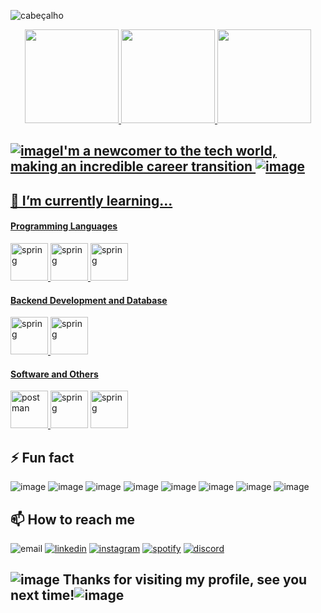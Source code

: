 
![cabeçalho](https://user-images.githubusercontent.com/108991648/181558963-d2e2ca67-ecf7-427c-b4b4-39f215e90a31.gif)

<div align="center">
  <a href="https://github.com/pamelarondina">
  <img height="150em" src="https://github-readme-stats.vercel.app/api?username=pamelarondina&show_icons=true&theme=onedark&include_all_commits=true&count_private=true"/>
   <img height="150em" src="https://github-readme-streak-stats.herokuapp.com/?user=pamelarondina&layout=compact&langs_count=7&theme=onedark"/>
  <img height="150em" src="https://github-readme-stats.vercel.app/api/top-langs/?username=pamelarondina&layout=compact&langs_count=7&theme=onedark"/>
</div>



## ![image](https://user-images.githubusercontent.com/108991648/181622709-609877dc-04aa-46d9-85b6-7e2fb78d3d69.png)I'm a newcomer to the tech world, making an incredible career transition ![image](https://user-images.githubusercontent.com/108991648/181622438-d9ba1ec5-79a1-4412-90c7-f050504b9d06.png) 

## 🌱 I’m currently learning...

#### **Programming Languages**

 <img src="https://cdn.jsdelivr.net/gh/devicons/devicon/icons/python/python-original-wordmark.svg" alt="spring" width="60" height="60"/>
<img src="https://cdn.jsdelivr.net/gh/devicons/devicon/icons/java/java-original-wordmark.svg" alt="spring" width="60" height="60"/>
<img src="https://cdn.jsdelivr.net/gh/devicons/devicon/icons/javascript/javascript-original.svg" alt="spring" width="60" height="60"/>

#### Backend Development and Database

<img src="https://cdn.jsdelivr.net/gh/devicons/devicon/icons/spring/spring-plain-wordmark.svg" alt="spring" width="60" height="60"/>
<img src="https://cdn.jsdelivr.net/gh/devicons/devicon/icons/mongodb/mongodb-original-wordmark.svg" alt="spring" width="60" height="60"/>


#### Software and Others

 <a href="https://postman.com" target="_blank" rel="noreferrer"> <img src="https://www.vectorlogo.zone/logos/getpostman/getpostman-icon.svg" alt="postman" width="60" height="60"/> </a>
<img src="https://cdn.jsdelivr.net/gh/devicons/devicon/icons/git/git-original-wordmark.svg" alt="spring" width="60" height="60"/>
<img src="https://cdn.jsdelivr.net/gh/devicons/devicon/icons/github/github-original-wordmark.svg" alt="spring" width="60" height="60"/>

## ⚡ Fun fact

![image](https://user-images.githubusercontent.com/108991648/181400091-8aca3888-5d8d-4ab5-a3b1-405de58ca0ab.png)
![image](https://user-images.githubusercontent.com/108991648/181400694-d0c052ec-cab5-43f2-8904-dd60d0a0e373.png)
![image](https://user-images.githubusercontent.com/108991648/181400800-27c71a31-cc26-4e3d-893d-e6f1f18926d2.png)
![image](https://user-images.githubusercontent.com/108991648/181400861-dc32cbba-3c37-45b4-9af2-d7f0ac2b8097.png)
![image](https://user-images.githubusercontent.com/108991648/181400896-babc56ba-aafd-4315-9858-4affb7dc4d31.png)
![image](https://user-images.githubusercontent.com/108991648/181768953-93576826-99f2-43bb-9124-97697c9b0a64.png)
![image](https://user-images.githubusercontent.com/108991648/181580324-39d949f4-d207-4258-89e8-856acb54f1bf.png)
![image](https://user-images.githubusercontent.com/108991648/181400734-0742b1ac-7885-4561-b69f-6314ffd55f70.png)

## 📫 How to reach me

<div  align="letf>
<a href="pamela.rondina@gmail.com"><img src="https://img.icons8.com/60/000000/gmail.png" alt="email"/></a>
<a href="https://www.linkedin.com/in/pamelarondina/"><img src="https://img.icons8.com/60/000000/linkedin.png" alt="linkedin"/></a>
<a href="https://www.instagram.com/pamela.rondina"><img src="https://img.icons8.com/60/000000/instagram-new.png" alt="instagram"/></a>   
<a href="https://open.spotify.com/user/pamela.rondina"><img src="https://img.icons8.com/60/000000/spotify--v1.png" alt="spotify"/></a>
 <a href="https://discord.gg/Pamela.Rondina#5804"><img src="https://img.icons8.com/60/000000/discord-logo.png" alt="discord"/></a>
</div>

   
## ![image](https://user-images.githubusercontent.com/108991648/181627985-c5ae0db5-24ac-4c70-a09e-a17862f70681.png) Thanks for visiting my profile, see you next time!![image](https://user-images.githubusercontent.com/108991648/181628127-69e6eeb9-4f19-43d3-9461-46ee7e87b02c.png)
                                                                                                                                
<!--
**PamelaRondina/PamelaRondina** is a ✨ _special_ ✨ repository because its `README.md` (this file) appears on your GitHub profile.

Here are some ideas to get you started:

- 🔭 I’m currently working on ...
- 🌱 I’m currently learning ...
- 👯 I’m looking to collaborate on ...
- 🤔 I’m looking for help with ...
- 💬 Ask me about ...
- 📫 How to reach me: ...
- 😄 Pronouns: ...
- ⚡ Fun fact: ...


-->
